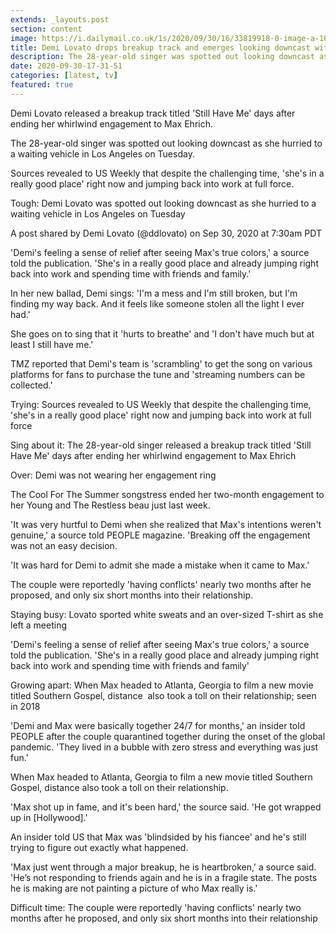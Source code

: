```yaml
---
extends: _layouts.post
section: content
image: https://i.dailymail.co.uk/1s/2020/09/30/16/33819918-0-image-a-162_1601481518305.jpg 
title: Demi Lovato drops breakup track and emerges looking downcast without her engagement ring after split 
description: The 28-year-old singer was spotted out looking downcast as she hurried to a waiting vehicle in Los Angeles on Tuesday. 
date: 2020-09-30-17-31-51 
categories: [latest, tv] 
featured: true 
--- 
```

Demi Lovato released a breakup track titled 'Still Have Me' days after ending her whirlwind engagement to Max Ehrich.

The 28-year-old singer was spotted out looking downcast as she hurried to a waiting vehicle in Los Angeles on Tuesday.

Sources revealed to US Weekly that despite the challenging time, 'she's in a really good place' right now and jumping back into work at full force.

Tough: Demi Lovato was spotted out looking downcast as she hurried to a waiting vehicle in Los Angeles on Tuesday

A post shared by Demi Lovato (@ddlovato) on Sep 30, 2020 at 7:30am PDT

'Demi's feeling a sense of relief after seeing Max's true colors,' a source told the publication. 'She's in a really good place and already jumping right back into work and spending time with friends and family.' 

In her new ballad, Demi sings: 'I'm a mess and I'm still broken, but I'm finding my way back. And it feels like someone stolen all the light I ever had.'

She goes on to sing that it 'hurts to breathe' and 'I don't have much but at least I still have me.' 

TMZ reported that Demi's team is 'scrambling' to get the song on various platforms for fans to purchase the tune and 'streaming numbers can be collected.'

Trying: Sources revealed to US Weekly that despite the challenging time, 'she's in a really good place' right now and jumping back into work at full force

Sing about it: The 28-year-old singer released a breakup track titled 'Still Have Me' days after ending her whirlwind engagement to Max Ehrich

Over: Demi was not wearing her engagement ring

The Cool For The Summer songstress ended her two-month engagement to her Young and The Restless beau just last week.

'It was very hurtful to Demi when she realized that Max's intentions weren't genuine,' a source told PEOPLE magazine. 'Breaking off the engagement was not an easy decision.

'It was hard for Demi to admit she made a mistake when it came to Max.' 

The couple were reportedly 'having conflicts' nearly two months after he proposed, and only six short months into their relationship. 

Staying busy: Lovato sported white sweats and an over-sized T-shirt as she left a meeting 

'Demi's feeling a sense of relief after seeing Max's true colors,' a source told the publication. 'She's in a really good place and already jumping right back into work and spending time with friends and family'

Growing apart: When Max headed to Atlanta, Georgia to film a new movie titled Southern Gospel, distance  also took a toll on their relationship; seen in 2018

'Demi and Max were basically together 24/7 for months,' an insider told PEOPLE after the couple quarantined together during the onset of the global pandemic. 'They lived in a bubble with zero stress and everything was just fun.'

When Max headed to Atlanta, Georgia to film a new movie titled Southern Gospel, distance also took a toll on their relationship.

'Max shot up in fame, and it's been hard,' the source said. 'He got wrapped up in [Hollywood].'

An insider told US that Max was 'blindsided by his fiancee' and he's still trying to figure out exactly what happened.

'Max just went through a major breakup, he is heartbroken,' a source said. 'He’s not responding to friends again and he is in a fragile state. The posts he is making are not painting a picture of who Max really is.' 

Difficult time: The couple were reportedly 'having conflicts' nearly two months after he proposed, and only six short months into their relationship

